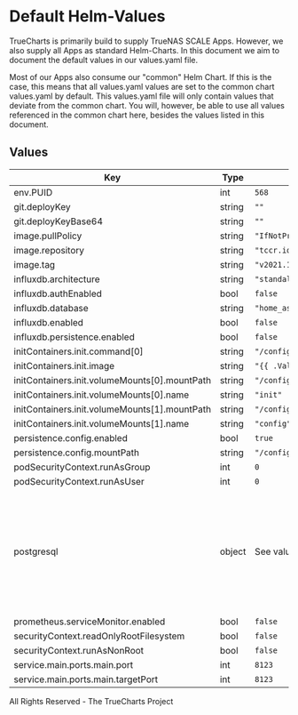 # Default Helm-Values

TrueCharts is primarily build to supply TrueNAS SCALE Apps.
However, we also supply all Apps as standard Helm-Charts. In this document we aim to document the default values in our values.yaml file.

Most of our Apps also consume our "common" Helm Chart.
If this is the case, this means that all values.yaml values are set to the common chart values.yaml by default. This values.yaml file will only contain values that deviate from the common chart.
You will, however, be able to use all values referenced in the common chart here, besides the values listed in this document.

## Values

| Key | Type | Default | Description |
|-----|------|---------|-------------|
| env.PUID | int | `568` |  |
| git.deployKey | string | `""` |  |
| git.deployKeyBase64 | string | `""` |  |
| image.pullPolicy | string | `"IfNotPresent"` |  |
| image.repository | string | `"tccr.io/truecharts/home-assistant"` |  |
| image.tag | string | `"v2021.12.8@sha256:d28e5d8fcfa204c178544c2f99c30a41eb8a15c82f7d63b0d68f2793700913e3"` |  |
| influxdb.architecture | string | `"standalone"` |  |
| influxdb.authEnabled | bool | `false` |  |
| influxdb.database | string | `"home_assistant"` |  |
| influxdb.enabled | bool | `false` |  |
| influxdb.persistence.enabled | bool | `false` |  |
| initContainers.init.command[0] | string | `"/config/init/init.sh"` |  |
| initContainers.init.image | string | `"{{ .Values.image.repository }}:{{ .Values.image.tag }}"` |  |
| initContainers.init.volumeMounts[0].mountPath | string | `"/config/init"` |  |
| initContainers.init.volumeMounts[0].name | string | `"init"` |  |
| initContainers.init.volumeMounts[1].mountPath | string | `"/config"` |  |
| initContainers.init.volumeMounts[1].name | string | `"config"` |  |
| persistence.config.enabled | bool | `true` |  |
| persistence.config.mountPath | string | `"/config"` |  |
| podSecurityContext.runAsGroup | int | `0` |  |
| podSecurityContext.runAsUser | int | `0` |  |
| postgresql | object | See values.yaml | Enable and configure postgresql database subchart under this key.    For more options see [postgresql chart documentation](https://github.com/tccr.io/truecharts/charts/tree/master/tccr.io/truecharts/postgresql) |
| prometheus.serviceMonitor.enabled | bool | `false` |  |
| securityContext.readOnlyRootFilesystem | bool | `false` |  |
| securityContext.runAsNonRoot | bool | `false` |  |
| service.main.ports.main.port | int | `8123` |  |
| service.main.ports.main.targetPort | int | `8123` |  |

All Rights Reserved - The TrueCharts Project
